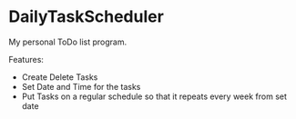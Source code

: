 # DailyTaskScheduler

My personal ToDo list program.

Features:
- Create Delete Tasks
- Set Date and Time for the tasks
- Put Tasks on a regular schedule so that it repeats every week from set date
